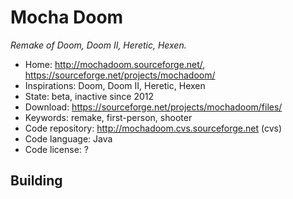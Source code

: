 # Mocha Doom

_Remake of Doom, Doom II, Heretic, Hexen._

- Home: http://mochadoom.sourceforge.net/, https://sourceforge.net/projects/mochadoom/
- Inspirations: Doom, Doom II, Heretic, Hexen
- State: beta, inactive since 2012
- Download: https://sourceforge.net/projects/mochadoom/files/
- Keywords: remake, first-person, shooter
- Code repository: http://mochadoom.cvs.sourceforge.net (cvs)
- Code language: Java
- Code license: ?

## Building
